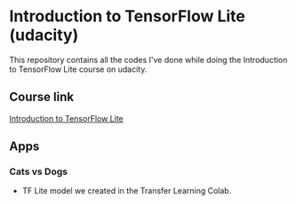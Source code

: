 # Introduction to TensorFlow Lite (udacity)

This repository contains all the codes I've done while doing the Introduction to TensorFlow Lite course on udacity.

## Course link
[Introduction to TensorFlow Lite](https://www.udacity.com/course/intro-to-tensorflow-lite--ud190)

## Apps

### Cats vs Dogs

- TF Lite model we created in the Transfer Learning Colab.